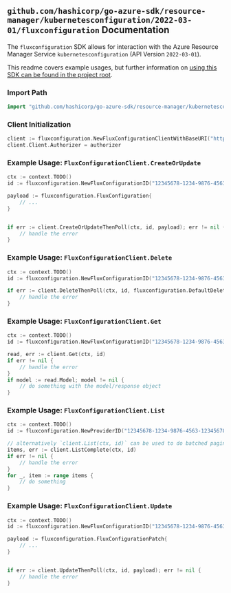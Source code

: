 
## `github.com/hashicorp/go-azure-sdk/resource-manager/kubernetesconfiguration/2022-03-01/fluxconfiguration` Documentation

The `fluxconfiguration` SDK allows for interaction with the Azure Resource Manager Service `kubernetesconfiguration` (API Version `2022-03-01`).

This readme covers example usages, but further information on [using this SDK can be found in the project root](https://github.com/hashicorp/go-azure-sdk/tree/main/docs).

### Import Path

```go
import "github.com/hashicorp/go-azure-sdk/resource-manager/kubernetesconfiguration/2022-03-01/fluxconfiguration"
```


### Client Initialization

```go
client := fluxconfiguration.NewFluxConfigurationClientWithBaseURI("https://management.azure.com")
client.Client.Authorizer = authorizer
```


### Example Usage: `FluxConfigurationClient.CreateOrUpdate`

```go
ctx := context.TODO()
id := fluxconfiguration.NewFluxConfigurationID("12345678-1234-9876-4563-123456789012", "example-resource-group", "clusterRpValue", "clusterResourceValue", "clusterValue", "fluxConfigurationValue")

payload := fluxconfiguration.FluxConfiguration{
	// ...
}


if err := client.CreateOrUpdateThenPoll(ctx, id, payload); err != nil {
	// handle the error
}
```


### Example Usage: `FluxConfigurationClient.Delete`

```go
ctx := context.TODO()
id := fluxconfiguration.NewFluxConfigurationID("12345678-1234-9876-4563-123456789012", "example-resource-group", "clusterRpValue", "clusterResourceValue", "clusterValue", "fluxConfigurationValue")

if err := client.DeleteThenPoll(ctx, id, fluxconfiguration.DefaultDeleteOperationOptions()); err != nil {
	// handle the error
}
```


### Example Usage: `FluxConfigurationClient.Get`

```go
ctx := context.TODO()
id := fluxconfiguration.NewFluxConfigurationID("12345678-1234-9876-4563-123456789012", "example-resource-group", "clusterRpValue", "clusterResourceValue", "clusterValue", "fluxConfigurationValue")

read, err := client.Get(ctx, id)
if err != nil {
	// handle the error
}
if model := read.Model; model != nil {
	// do something with the model/response object
}
```


### Example Usage: `FluxConfigurationClient.List`

```go
ctx := context.TODO()
id := fluxconfiguration.NewProviderID("12345678-1234-9876-4563-123456789012", "example-resource-group", "clusterRpValue", "clusterResourceValue", "clusterValue")

// alternatively `client.List(ctx, id)` can be used to do batched pagination
items, err := client.ListComplete(ctx, id)
if err != nil {
	// handle the error
}
for _, item := range items {
	// do something
}
```


### Example Usage: `FluxConfigurationClient.Update`

```go
ctx := context.TODO()
id := fluxconfiguration.NewFluxConfigurationID("12345678-1234-9876-4563-123456789012", "example-resource-group", "clusterRpValue", "clusterResourceValue", "clusterValue", "fluxConfigurationValue")

payload := fluxconfiguration.FluxConfigurationPatch{
	// ...
}


if err := client.UpdateThenPoll(ctx, id, payload); err != nil {
	// handle the error
}
```
